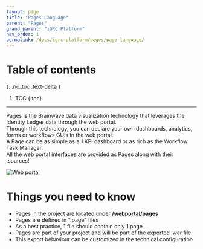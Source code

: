 ```yaml
---
layout: page
title: "Pages Language"
parent: "Pages"
grand_parent: "iGRC Platform"
nav_order: 1
permalink: /docs/igrc-platform/pages/page-language/
---
```


# Table of contents
{: .no_toc .text-delta }

1. TOC
{:toc}
---

Pages is the Brainwave data visualization technology that leverages the Identity Ledger data through the web portal.   
Through this technology, you can declare your own dashboards, analytics, forms or workflows GUIs in the web portal.   
A Page can be as simple as a 1 KPI dashboard or as rich as the Workflow Task Manager.   
All the web portal interfaces are provided as Pages along with their .sources!   

![Web portal]({{site.baseurl}}/docs/igrc-platform/pages/images/0101.png "Web portal")   

# Things you need to know

- Pages in the project are located under **/webportal/pages**
- Pages are defined in ".page" files
- As a best practice, 1 file should contain only 1 page
- Pages are part of your project and will be part of the exported .war file
- This export behaviour can be customized in the technical configuration
